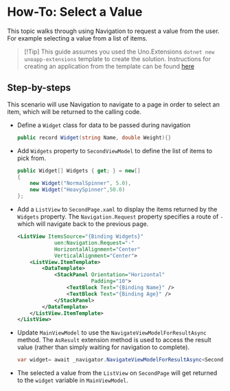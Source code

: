 # How-To: Select a Value

This topic walks through using Navigation to request a value from the user. For example selecting a value from a list of items. 

> [!Tip] This guide assumes you used the Uno.Extensions `dotnet new unoapp-extensions` template to create the solution. Instructions for creating an application from the template can be found [here](../Extensions/GettingStarted/UsingUnoExtensions.md)

## Step-by-steps

This scenario will use Navigation to navigate to a page in order to select an item, which will be returned to the calling code. 

- Define a `Widget` class for data to be passed during navigation

    ```csharp
    public record Widget(string Name, double Weight){}
    ```

- Add `Widgets` property to `SecondViewModel` to define the list of items to pick from.

    ```csharp
    public Widget[] Widgets { get; } = new[]
    {
        new Widget("NormalSpinner", 5.0),
        new Widget("HeavySpinner",50.0)
    };
    ```
- Add a `ListView` to `SecondPage.xaml` to display the items returned by the `Widgets` property. The `Navigation.Request` property specifies a route of `-` which will navigate back to the previous page.
    ```xml
    <ListView ItemsSource="{Binding Widgets}"
                uen:Navigation.Request="-"
                HorizontalAlignment="Center"
                VerticalAlignment="Center">
        <ListView.ItemTemplate>
            <DataTemplate>
                <StackPanel Orientation="Horizontal"
                            Padding="10">
                    <TextBlock Text="{Binding Name}" />
                    <TextBlock Text="{Binding Age}" />
                </StackPanel>
            </DataTemplate>
        </ListView.ItemTemplate>
    </ListView>
    ```

- Update `MainViewModel` to use the `NavigateViewModelForResultAsync` method. The `AsResult` extension method is used to access the result value (rather than simply waiting for navigation to complete).
    
    ```csharp
    var widget= await _navigator.NavigateViewModelForResultAsync<SecondViewModel, Widget>(this).AsResult();
    ```

- The selected a value from the `ListView` on `SecondPage` will get returned to the `widget` variable in `MainViewModel`.
